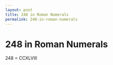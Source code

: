 ```yaml
---
layout: post
title: 248 in Roman Numerals
permalink: 248-in-roman-numerals
---
```


# 248 in Roman Numerals

248 = CCXLVIII
